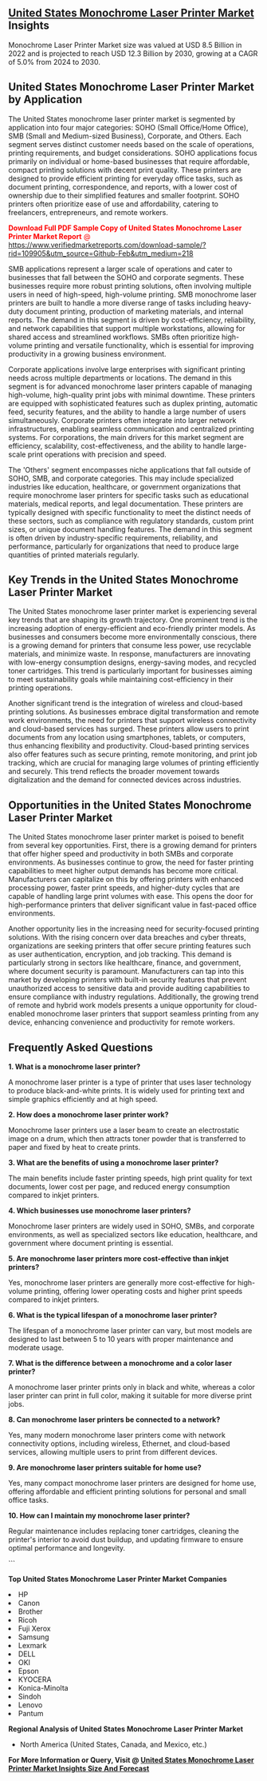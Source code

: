 <h2><a href="https://www.verifiedmarketreports.com/download-sample/?rid=109905&amp;utm_source=Github-Feb&amp;utm_medium=218" target="_blank">United States Monochrome Laser Printer Market</a> Insights</h2><p>Monochrome Laser Printer Market size was valued at USD 8.5 Billion in 2022 and is projected to reach USD 12.3 Billion by 2030, growing at a CAGR of 5.0% from 2024 to 2030.</p><p> <h2>United States Monochrome Laser Printer Market by Application</h2> <p>The United States monochrome laser printer market is segmented by application into four major categories: SOHO (Small Office/Home Office), SMB (Small and Medium-sized Business), Corporate, and Others. Each segment serves distinct customer needs based on the scale of operations, printing requirements, and budget considerations. SOHO applications focus primarily on individual or home-based businesses that require affordable, compact printing solutions with decent print quality. These printers are designed to provide efficient printing for everyday office tasks, such as document printing, correspondence, and reports, with a lower cost of ownership due to their simplified features and smaller footprint. SOHO printers often prioritize ease of use and affordability, catering to freelancers, entrepreneurs, and remote workers. <p><span class=""><span style="color: #ff0000;"><strong>Download Full PDF Sample Copy of United States Monochrome Laser Printer Market Report</strong> @ </span><a href="https://www.verifiedmarketreports.com/download-sample/?rid=109905&amp;utm_source=Github-Feb&amp;utm_medium=218" target="_blank">https://www.verifiedmarketreports.com/download-sample/?rid=109905&amp;utm_source=Github-Feb&amp;utm_medium=218</a></span></p> <p>SMB applications represent a larger scale of operations and cater to businesses that fall between the SOHO and corporate segments. These businesses require more robust printing solutions, often involving multiple users in need of high-speed, high-volume printing. SMB monochrome laser printers are built to handle a more diverse range of tasks including heavy-duty document printing, production of marketing materials, and internal reports. The demand in this segment is driven by cost-efficiency, reliability, and network capabilities that support multiple workstations, allowing for shared access and streamlined workflows. SMBs often prioritize high-volume printing and versatile functionality, which is essential for improving productivity in a growing business environment. <p>Corporate applications involve large enterprises with significant printing needs across multiple departments or locations. The demand in this segment is for advanced monochrome laser printers capable of managing high-volume, high-quality print jobs with minimal downtime. These printers are equipped with sophisticated features such as duplex printing, automatic feed, security features, and the ability to handle a large number of users simultaneously. Corporate printers often integrate into larger network infrastructures, enabling seamless communication and centralized printing systems. For corporations, the main drivers for this market segment are efficiency, scalability, cost-effectiveness, and the ability to handle large-scale print operations with precision and speed. <p>The 'Others' segment encompasses niche applications that fall outside of SOHO, SMB, and corporate categories. This may include specialized industries like education, healthcare, or government organizations that require monochrome laser printers for specific tasks such as educational materials, medical reports, and legal documentation. These printers are typically designed with specific functionality to meet the distinct needs of these sectors, such as compliance with regulatory standards, custom print sizes, or unique document handling features. The demand in this segment is often driven by industry-specific requirements, reliability, and performance, particularly for organizations that need to produce large quantities of printed materials regularly. <h2>Key Trends in the United States Monochrome Laser Printer Market</h2> <p>The United States monochrome laser printer market is experiencing several key trends that are shaping its growth trajectory. One prominent trend is the increasing adoption of energy-efficient and eco-friendly printer models. As businesses and consumers become more environmentally conscious, there is a growing demand for printers that consume less power, use recyclable materials, and minimize waste. In response, manufacturers are innovating with low-energy consumption designs, energy-saving modes, and recycled toner cartridges. This trend is particularly important for businesses aiming to meet sustainability goals while maintaining cost-efficiency in their printing operations. <p>Another significant trend is the integration of wireless and cloud-based printing solutions. As businesses embrace digital transformation and remote work environments, the need for printers that support wireless connectivity and cloud-based services has surged. These printers allow users to print documents from any location using smartphones, tablets, or computers, thus enhancing flexibility and productivity. Cloud-based printing services also offer features such as secure printing, remote monitoring, and print job tracking, which are crucial for managing large volumes of printing efficiently and securely. This trend reflects the broader movement towards digitalization and the demand for connected devices across industries. <h2>Opportunities in the United States Monochrome Laser Printer Market</h2> <p>The United States monochrome laser printer market is poised to benefit from several key opportunities. First, there is a growing demand for printers that offer higher speed and productivity in both SMBs and corporate environments. As businesses continue to grow, the need for faster printing capabilities to meet higher output demands has become more critical. Manufacturers can capitalize on this by offering printers with enhanced processing power, faster print speeds, and higher-duty cycles that are capable of handling large print volumes with ease. This opens the door for high-performance printers that deliver significant value in fast-paced office environments. <p>Another opportunity lies in the increasing need for security-focused printing solutions. With the rising concern over data breaches and cyber threats, organizations are seeking printers that offer secure printing features such as user authentication, encryption, and job tracking. This demand is particularly strong in sectors like healthcare, finance, and government, where document security is paramount. Manufacturers can tap into this market by developing printers with built-in security features that prevent unauthorized access to sensitive data and provide auditing capabilities to ensure compliance with industry regulations. Additionally, the growing trend of remote and hybrid work models presents a unique opportunity for cloud-enabled monochrome laser printers that support seamless printing from any device, enhancing convenience and productivity for remote workers. <h2>Frequently Asked Questions</h2> <p><b>1. What is a monochrome laser printer?</b></p> <p>A monochrome laser printer is a type of printer that uses laser technology to produce black-and-white prints. It is widely used for printing text and simple graphics efficiently and at high speed.</p> <p><b>2. How does a monochrome laser printer work?</b></p> <p>Monochrome laser printers use a laser beam to create an electrostatic image on a drum, which then attracts toner powder that is transferred to paper and fixed by heat to create prints.</p> <p><b>3. What are the benefits of using a monochrome laser printer?</b></p> <p>The main benefits include faster printing speeds, high print quality for text documents, lower cost per page, and reduced energy consumption compared to inkjet printers.</p> <p><b>4. Which businesses use monochrome laser printers?</b></p> <p>Monochrome laser printers are widely used in SOHO, SMBs, and corporate environments, as well as specialized sectors like education, healthcare, and government where document printing is essential.</p> <p><b>5. Are monochrome laser printers more cost-effective than inkjet printers?</b></p> <p>Yes, monochrome laser printers are generally more cost-effective for high-volume printing, offering lower operating costs and higher print speeds compared to inkjet printers.</p> <p><b>6. What is the typical lifespan of a monochrome laser printer?</b></p> <p>The lifespan of a monochrome laser printer can vary, but most models are designed to last between 5 to 10 years with proper maintenance and moderate usage.</p> <p><b>7. What is the difference between a monochrome and a color laser printer?</b></p> <p>A monochrome laser printer prints only in black and white, whereas a color laser printer can print in full color, making it suitable for more diverse print jobs.</p> <p><b>8. Can monochrome laser printers be connected to a network?</b></p> <p>Yes, many modern monochrome laser printers come with network connectivity options, including wireless, Ethernet, and cloud-based services, allowing multiple users to print from different devices.</p> <p><b>9. Are monochrome laser printers suitable for home use?</b></p> <p>Yes, many compact monochrome laser printers are designed for home use, offering affordable and efficient printing solutions for personal and small office tasks.</p> <p><b>10. How can I maintain my monochrome laser printer?</b></p> <p>Regular maintenance includes replacing toner cartridges, cleaning the printer's interior to avoid dust buildup, and updating firmware to ensure optimal performance and longevity.</p> ```</p><p><strong>Top United States Monochrome Laser Printer Market Companies</strong></p><div data-test-id=""><p><li>HP</li><li> Canon</li><li> Brother</li><li> Ricoh</li><li> Fuji Xerox</li><li> Samsung</li><li> Lexmark</li><li> DELL</li><li> OKI</li><li> Epson</li><li> KYOCERA</li><li> Konica-Minolta</li><li> Sindoh</li><li> Lenovo</li><li> Pantum</li></p><div><strong>Regional Analysis of&nbsp;United States Monochrome Laser Printer Market</strong></div><ul><li dir="ltr"><p dir="ltr">North America&nbsp;(United States, Canada, and Mexico, etc.)</p></li></ul><p><strong>For More Information or Query, Visit @&nbsp;</strong><strong><a href="https://www.verifiedmarketreports.com/product/global-monochrome-laser-printer-market-2019-by-manufacturers-regions-type-and-application-forecast-to-2024/?utm_source=Github-Feb&amp;utm_medium=218" target="_blank">United States Monochrome Laser Printer Market Insights Size And Forecast</a></strong></p></div>
